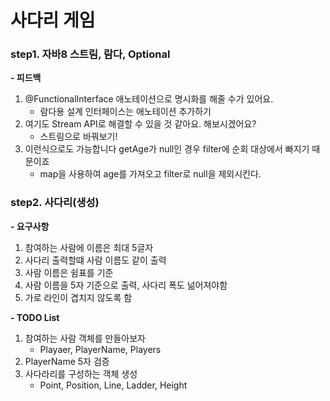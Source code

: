 # 사다리 게임
### step1. 자바8 스트림, 람다, Optional
**- 피드백**
1. @FunctionalInterface 애노테이션으로 명시화를 해줄 수가 있어요.
   * 람다용 설계 인터페이스는 애노테이션 추가하기
2. 여기도 Stream API로 해결할 수 있을 것 같아요. 해보시겠어요?
   * 스트림으로 바꿔보기!
3. 이런식으로도 가능합니다 getAge가 null인 경우 filter에 순회 대상에서 빠지기 때문이죠
   * map을 사용하여 age를 가져오고 filter로 null을 제외시킨다.

### step2. 사다리(생성)
**- 요구사항**
1. 참여하는 사람에 이름은 최대 5글자
2. 사다리 출력할떄 사람 이름도 같이 출력
3. 사람 이름은 쉼표를 기준
4. 사람 이름을 5자 기준으로 출력, 사다리 폭도 넒어져야함
5. 가로 라인이 겹치지 않도록 함

**- TODO List**
1. 참여하는 사람 객체를 만들아보자
   - Playaer, PlayerName, Players
2. PlayerName 5자 검증
3. 사다라리를 구성하는 객체 생성
   - Point, Position, Line, Ladder, Height